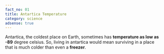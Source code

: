 ```yaml
---
fact_no: 01
title: Antartica Temperature
category: science
adsense: true
---
```

Antartica, the coldest place on Earth, sometimes has **temperature as low as -89** degree celsius. So, living in antartica would mean surviving in a place that is much colder than even a **freezer**.